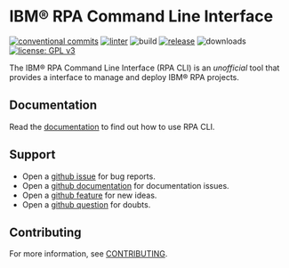 # IBM® RPA Command Line Interface

[![conventional commits](https://img.shields.io/badge/Conventional%20Commits-1.0.0-%23FE5196?logo=conventionalcommits&logoColor=white)](https://conventionalcommits.org)
[![linter](https://github.com/IBM/ibm-rpa-cli/actions/workflows/linter.yml/badge.svg)](https://github.com/marketplace/actions/super-linter)
![build](https://github.com/IBM/ibm-rpa-cli/actions/workflows/build.yml/badge.svg)
[![release](https://img.shields.io/github/v/release/IBM/ibm-rpa-cli?include_prereleases&sort=semver)](https://github.com/IBM/ibm-rpa-cli/releases/latest)
![downloads](https://img.shields.io/github/downloads/IBM/ibm-rpa-cli/total?color=green&label=downloads)
[![license: GPL v3](https://img.shields.io/badge/License-GPLv3-blue.svg)](https://www.gnu.org/licenses/gpl-3.0)

The IBM® RPA Command Line Interface (RPA CLI) is an *unofficial* tool that provides a interface to manage and deploy IBM® RPA projects.

## Documentation
Read the [documentation](https://ibm.github.io/ibm-rpa-cli/) to find out how to use RPA CLI.

## Support
* Open a [github issue](https://github.com/IBM/ibm-rpa-cli/issues/new?template=bug_report.yml) for bug reports.
* Open a [github documentation](https://github.com/IBM/ibm-rpa-cli/issues/new?template=doc.yml) for documentation issues.
* Open a [github feature](https://github.com/IBM/ibm-rpa-cli/issues/new?template=feature_request.md) for new ideas.
* Open a [github question](https://github.com/IBM/ibm-rpa-cli/issues/new?template=question.md) for doubts.

## Contributing
For more information, see [CONTRIBUTING](CONTRIBUTING.md).